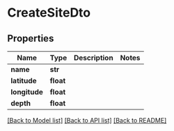 # CreateSiteDto

## Properties
Name | Type | Description | Notes
------------ | ------------- | ------------- | -------------
**name** | **str** |  | 
**latitude** | **float** |  | 
**longitude** | **float** |  | 
**depth** | **float** |  | 

[[Back to Model list]](../README.md#documentation-for-models) [[Back to API list]](../README.md#documentation-for-api-endpoints) [[Back to README]](../README.md)

